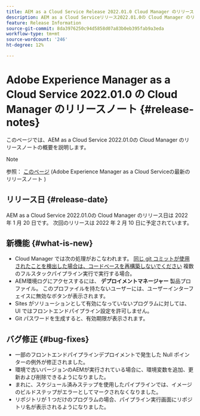 ```yaml
---
title: AEM as a Cloud Service Release 2022.01.0 Cloud Manager のリリースノート
description: AEM as a Cloud Serviceリリース2022.01.0の Cloud Manager のリリースノートです。
feature: Release Information
source-git-commit: 8da3976250c94d5858d07a83b0eb395fab9a3eda
workflow-type: tm+mt
source-wordcount: '246'
ht-degree: 12%

---
```



# Adobe Experience Manager as a Cloud Service 2022.01.0 の Cloud Manager のリリースノート {#release-notes}

このページでは、AEM as a Cloud Service 2022.01.0の Cloud Manager のリリースノートの概要を説明します。

>[!NOTE]
>
>参照： [このページ](/help/release-notes/release-notes-cloud/release-notes-current.md) (Adobe Experience Manager as a Cloud Serviceの最新のリリースノート )

## リリース日 {#release-date}

AEM as a Cloud Service 2022.01.0の Cloud Manager のリリース日は 2022 年 1 月 20 日です。 次回のリリースは 2022 年 2 月 10 日に予定されています。

## 新機能 {#what-is-new}

* Cloud Manager では次の処理がおこなわれます。 [同じ git コミットが使用されたことを検出した場合は、コードベースを再構築しないでください](/help/implementing/cloud-manager/getting-access-to-aem-in-cloud/setting-up-project.md#build-artifact-reuse) 複数のフルスタックパイプライン実行で実行する場合。
* AEM環境ログにアクセスするには、 **デプロイメントマネージャー** 製品プロファイル。 このプロファイルを持たないユーザーには、ユーザーインターフェイスに無効なボタンが表示されます。
* Sites がソリューションとして有効になっていないプログラムに対しては、UI ではフロントエンドパイプライン設定を許可しません。
* Git パスワードを生成すると、有効期限が表示されます。

## バグ修正 {#bug-fixes}

* 一部のフロントエンドパイプラインデプロイメントで発生した Null ポインターの例外が修正されました。
* 環境で古いバージョンのAEMが実行されている場合に、環境変数を追加、更新および削除できるようになりました。
* まれに、スケジュール済みステップを使用したパイプラインでは、イメージのビルドステップがエラーとしてマークされなくなりました。
* リポジトリが 1 つだけのプログラムの場合、パイプライン実行画面にリポジトリ名が表示されるようになりました。
